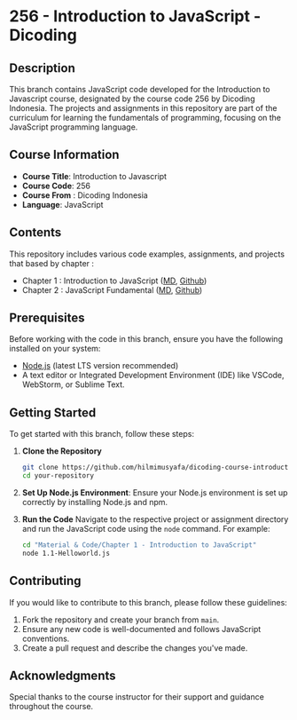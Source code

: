 # 256 - Introduction to JavaScript - Dicoding

## Description

This branch contains JavaScript code developed for the Introduction to Javascript course, designated by the course code 256 by Dicoding Indonesia. The projects and assignments in this repository are part of the curriculum for learning the fundamentals of programming, focusing on the JavaScript programming language.

## Course Information

- **Course Title**: Introduction to Javascript
- **Course Code**: 256
- **Course From** : Dicoding Indonesia
- **Language**: JavaScript

## Contents

This repository includes various code examples, assignments, and projects that based by chapter : 

- Chapter 1 : Introduction to JavaScript ([MD](https://hackmd.io/-aPr7PqpRCSp1CvGpTVmJQ), [Github](https://github.com/hilmimusyafa/dicoding-course-introductiontojavascript/tree/main/Material%20%26%20Code/Chapter%201%20-%20Introduction%20to%20Javascript))
- Chapter 2 : JavaScript Fundamental ([MD](https://hackmd.io/-aPr7PqpRCSp1CvGpTVmJQ), [Github](https://github.com/hilmimusyafa/dicoding-course-introductiontojavascript/tree/main/Material%20%26%20Code/Chapter%202%20-%20Javascript%20Fundamental))

## Prerequisites

Before working with the code in this branch, ensure you have the following installed on your system:

- [Node.js](https://nodejs.org/) (latest LTS version recommended)
- A text editor or Integrated Development Environment (IDE) like VSCode, WebStorm, or Sublime Text.

## Getting Started

To get started with this branch, follow these steps:

1. **Clone the Repository**
    ```bash
    git clone https://github.com/hilmimusyafa/dicoding-course-introductiontojavascript
    cd your-repository
    ```

2. **Set Up Node.js Environment**:
    Ensure your Node.js environment is set up correctly by installing Node.js and npm.

3. **Run the Code**
    Navigate to the respective project or assignment directory and run the JavaScript code using the `node` command. For example:
    ```bash
    cd "Material & Code/Chapter 1 - Introduction to JavaScript"
    node 1.1-Helloworld.js
    ```

## Contributing

If you would like to contribute to this branch, please follow these guidelines:

1. Fork the repository and create your branch from `main`.
2. Ensure any new code is well-documented and follows JavaScript conventions.
3. Create a pull request and describe the changes you've made.

## Acknowledgments

Special thanks to the course instructor for their support and guidance throughout the course.
